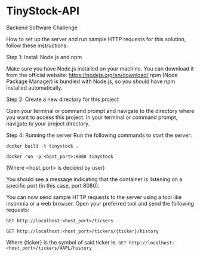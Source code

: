 # TinyStock-API

Backend Software Challenge

How to set up the server and run sample HTTP requests for this solution, follow these instructions:

Step 1: Install Node.js and npm

Make sure you have Node.js installed on your machine. You can download it from the official website: https://nodejs.org/en/download/
npm (Node Package Manager) is bundled with Node.js, so you should have npm installed automatically.

Step 2: Create a new directory for this project

Open your terminal or command prompt and navigate to the directory where you want to access this project.
In your terminal or command prompt, navigate to your project directory.

Step 4: Running the server
Run the following commands to start the server:

`docker build -t tinystock .`

`docker run -p <host_port>:8080 tinystock`

(Where <host_port> is decided by user)

You should see a message indicating that the container is listening on a specific port (in this case, port 8080).

You can now send sample HTTP requests to the server using a tool like insomnia or a web browser.
Open your preferred tool and send the following requests:

`GET http://localhost:<host_port>/tickers`

`GET http://localhost:<host_port>/tickers/{ticker}/history`

Where {ticker} is the symbol of said ticker ie. `GET http://localhost:<host_port>/tickers/AAPL/history`
